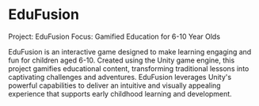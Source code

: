 # EduFusion

Project: EduFusion
Focus: Gamified Education for 6-10 Year Olds

EduFusion is an interactive game designed to make learning engaging and fun for children aged 6-10. Created using the Unity game engine, this project gamifies educational content, transforming traditional lessons into captivating challenges and adventures. EduFusion leverages Unity's powerful capabilities to deliver an intuitive and visually appealing experience that supports early childhood learning and development.
